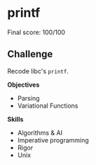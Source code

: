 # printf

Final score: 100/100

## Challenge

Recode libc's `printf`.

**Objectives**
* Parsing 
* Variational Functions 

**Skills**
* Algorithms & AI 
* Imperative programming 
* Rigor 
* Unix 
